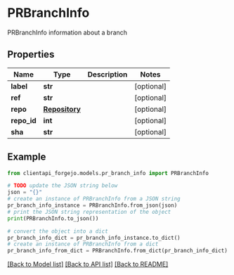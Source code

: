 # PRBranchInfo

PRBranchInfo information about a branch

## Properties

Name | Type | Description | Notes
------------ | ------------- | ------------- | -------------
**label** | **str** |  | [optional] 
**ref** | **str** |  | [optional] 
**repo** | [**Repository**](Repository.md) |  | [optional] 
**repo_id** | **int** |  | [optional] 
**sha** | **str** |  | [optional] 

## Example

```python
from clientapi_forgejo.models.pr_branch_info import PRBranchInfo

# TODO update the JSON string below
json = "{}"
# create an instance of PRBranchInfo from a JSON string
pr_branch_info_instance = PRBranchInfo.from_json(json)
# print the JSON string representation of the object
print(PRBranchInfo.to_json())

# convert the object into a dict
pr_branch_info_dict = pr_branch_info_instance.to_dict()
# create an instance of PRBranchInfo from a dict
pr_branch_info_from_dict = PRBranchInfo.from_dict(pr_branch_info_dict)
```
[[Back to Model list]](../README.md#documentation-for-models) [[Back to API list]](../README.md#documentation-for-api-endpoints) [[Back to README]](../README.md)


